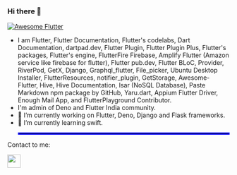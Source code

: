 ### Hi there 👋

<a href="https://github.com/Solido/awesome-flutter">
   <img alt="Awesome Flutter" src="https://img.shields.io/badge/Awesome-Flutter-blue.svg?longCache=true&style=flat-square" />
</a>

- I am Flutter, Flutter Documentation, Flutter's codelabs, Dart Documentation, dartpad.dev, Flutter Plugin, Flutter Plugin Plus, Flutter's packages, Flutter's engine, FlutterFire Firebase, Amplify Flutter (Amazon service like firebase for flutter), Flutter pub.dev, Flutter BLoC, Provider, RiverPod, GetX, Django, Graphql_flutter, File_picker, Ubuntu Desktop Installer, FlutterResources, notifier_plugin, GetStorage, Awesome-Flutter, Hive, Hive Documentation, Isar (NoSQL Database), Paste Markdown npm package by GitHub, Yaru.dart, Appium Flutter Driver, Enough Mail App, and FlutterPlayground Contributor.
- I'm admin of Deno and Flutter India community.
- 🔭 I’m currently working on Flutter, Deno, Django and Flask frameworks.
- 🌱 I’m currently learning swift.<hr style="border:2px solid blue"> </hr>

 Contact to me:

[<img src="https://encrypted-tbn0.gstatic.com/images?q=tbn:ANd9GcTltv4EdpLnEGqyhnxTkt7LbafMXXFcDKOdyw&usqp=CAU" width="30px" height="30px">](https://www.linkedin.com/in/abhishek-ghaskata-881b5416b)

